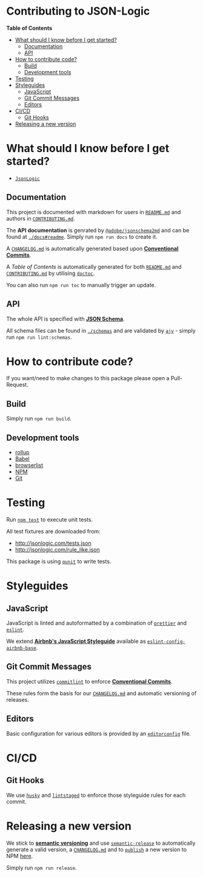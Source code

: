 # Contributing to JSON-Logic

<!-- START doctoc generated TOC please keep comment here to allow auto update -->
<!-- DON'T EDIT THIS SECTION, INSTEAD RE-RUN doctoc TO UPDATE -->
**Table of Contents**

- [What should I know before I get started?](#what-should-i-know-before-i-get-started)
  - [Documentation](#documentation)
  - [API](#api)
- [How to contribute code?](#how-to-contribute-code)
  - [Build](#build)
  - [Development tools](#development-tools)
- [Testing](#testing)
- [Styleguides](#styleguides)
  - [JavaScript](#javascript)
  - [Git Commit Messages](#git-commit-messages)
  - [Editors](#editors)
- [CI/CD](#cicd)
  - [Git Hooks](#git-hooks)
- [Releasing a new version](#releasing-a-new-version)

<!-- END doctoc generated TOC please keep comment here to allow auto update -->

# What should I know before I get started?

- [`JsonLogic`](http://jsonlogic.com/)

## Documentation

This project is documented with markdown for users in [`README.md`](./README.md) and authors in 
[`CONTRIBUTING.md`](./CONTRIBUTING.md).

The **API documentation** is genrated by [`@adobe/jsonschema2md`](https://github.com/adobe/jsonschema2md#readme) and can be found at [`./docs#readme`](./docs#readme).
Simply run `npm run docs` to create it.

A [`CHANGELOG.md`](./CHANGELOG.md) is automatically generated based upon [**Conventional Commits**](https://www.conventionalcommits.org/).

A *Table of Contents* is automatically generated for both [`README.md`](./README.md) and [`CONTRIBUTING.md`](./CONTRIBUTING.md) by utilising [`doctoc`](https://github.com/thlorenz/doctoc#readme).

You can also run `npm run toc` to manually trigger an update.

## API

The whole API is specified with [**JSON Schema**](https://json-schema.org/).

All schema files can be found in [`./schemas`](./schemas) and are validated by [`ajv`](https://ajv.js.org/) - simply run `npm run lint:schemas`.

# How to contribute code?

If you want/need to make changes to this package please open a Pull-Request.

## Build

Simply run `npm run build`.

## Development tools

- [rollup](https://rollupjs.org/)
- [Babel](https://babeljs.io/)
- [browserlist](https://github.com/browserslist/browserslist)
- [NPM](https://docs.npmjs.com/)
- [Git](https://git-scm.com/)

# Testing

Run [`npm test`](https://docs.npmjs.com/cli/test.html) to execute unit tests.

All test fixtures are downloaded from:
- http://jsonlogic.com/tests.json
- http://jsonlogic.com/rule_like.json

This package is using [`qunit`](https://qunitjs.com/) to write tests.

# Styleguides

## JavaScript

JavaScript is linted and autoformatted by a combination of [`prettier`](https://prettier.io/) and [`eslint`](https://eslint.org/).

We extend [**Airbnb's JavaScript Styleguide**](https://github.com/airbnb/javascript#readme) available as [`eslint-config-airbnb-base`](https://www.npmjs.com/package/eslint-config-airbnb-base).

## Git Commit Messages

This project utilizes [`commitlint`](https://commitlint.js.org/) to enforce [**Conventional Commits**](https://www.conventionalcommits.org/).

These rules form the basis for our [`CHANGELOG.md`](./CHANGELOG.md) and automatic versioning of releases.

## Editors

Basic configuration for various editors is provided by an [`editorconfig`](https://editorconfig.org/) file.

# CI/CD

## Git Hooks

We use [`husky`](https://github.com/typicode/husky#readme) and [`lintstaged`](https://github.com/okonet/lint-staged#readme) to enforce those styleguide rules for each commit.

# Releasing a new version

We stick to [**semantic versioning**](https://semver.org/) and use [`semantic-release`](https://semantic-release.gitbook.io/semantic-release/) to automatically generate a valid version, a [`CHANGELOG.md`](./CHANGELOG.md) and to [`publish`](https://docs.npmjs.com/cli/publish) a new version to NPM [here](https://www.npmjs.com/package/@axa-ch/aletheia-zoid).

Simply run `npm run release`.
